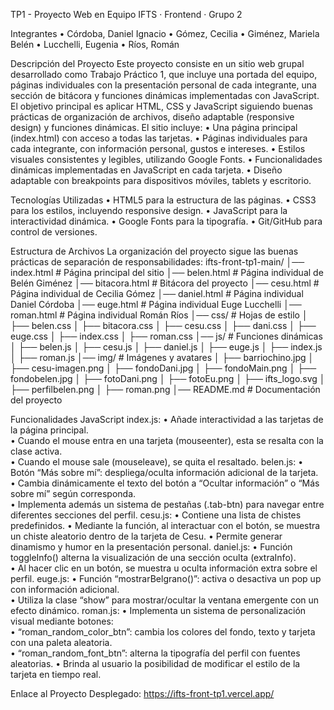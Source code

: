 TP1 - Proyecto Web en Equipo
IFTS · Frontend · Grupo 2

Integrantes
•	Córdoba, Daniel Ignacio
•	Gómez, Cecilia
•	Giménez, Mariela Belén
•	Lucchelli, Eugenia
•	Ríos, Román

Descripción del Proyecto
Este proyecto consiste en un sitio web grupal desarrollado como Trabajo Práctico 1, que incluye una portada del equipo, páginas individuales con la presentación personal de cada integrante, una sección de bitácora y funciones dinámicas implementadas con JavaScript.
El objetivo principal es aplicar HTML, CSS y JavaScript siguiendo buenas prácticas de organización de archivos, diseño adaptable (responsive design) y funciones dinámicas.
El sitio incluye:
•	Una página principal (index.html) con acceso a todas las tarjetas.
•	Páginas individuales para cada integrante, con información personal, gustos e intereses.
•	Estilos visuales consistentes y legibles, utilizando Google Fonts.
•	Funcionalidades dinámicas implementadas en JavaScript en cada tarjeta.
•	Diseño adaptable con breakpoints para dispositivos móviles, tablets y escritorio.

Tecnologías Utilizadas
•	HTML5 para la estructura de las páginas.
•	CSS3 para los estilos, incluyendo responsive design.
•	JavaScript para la interactividad dinámica.
•	Google Fonts para la tipografía.
•	Git/GitHub para control de versiones.

Estructura de Archivos
La organización del proyecto sigue las buenas prácticas de separación de responsabilidades:
ifts-front-tp1-main/
│── index.html            # Página principal del sitio
│── belen.html            # Página individual de Belén Giménez
│── bitacora.html         # Bitácora del proyecto
│── cesu.html             # Página individual de Cecilia Gómez
│── daniel.html           # Página individual Daniel Córdoba
│── euge.html             # Página individual Euge Lucchelli
│── roman.html            # Página individual Román Ríos
│── css/                  # Hojas de estilo
│   ├── belen.css
│   ├── bitacora.css
│   ├── cesu.css
│   ├── dani.css
│   ├── euge.css
│   ├── index.css
│   ├── roman.css
│── js/                      # Funciones dinámicas
│   ├── belen.js
│   ├── cesu.js
│   ├── daniel.js
│   ├── euge.js
│   ├── index.js
│   ├── roman.js
│── img/                     # Imágenes y avatares
│   ├── barriochino.jpg
│   ├── cesu-imagen.png
│   ├── fondoDani.jpg
│   ├── fondoMain.png
│   ├── fondobelen.jpg
│   ├── fotoDani.png
│   ├── fotoEu.png
│   ├── ifts_logo.svg
│   ├── perfilbelen.png
│   ├── roman.png
│── README.md                # Documentación del proyecto

Funcionalidades JavaScript
index.js:
•	Añade interactividad a las tarjetas de la página principal.  
•	Cuando el mouse entra en una tarjeta (mouseenter), esta se resalta con la clase activa.  
•	Cuando el mouse sale (mouseleave), se quita el resaltado.
belen.js:
•	Botón “Más sobre mí”: despliega/oculta información adicional de la tarjeta.  
•	Cambia dinámicamente el texto del botón a “Ocultar información” o “Más sobre mí” según corresponda.  
•	Implementa además un sistema de pestañas (.tab-btn) para navegar entre diferentes secciones del perfil.
cesu.js:
•	Contiene una lista de chistes predefinidos.
•	Mediante la función, al interactuar con el botón, se muestra un chiste aleatorio dentro de la tarjeta de Cesu.
•	Permite generar dinamismo y humor en la presentación personal.
daniel.js:
•	Función toggleInfo() alterna la visualización de una sección oculta (extraInfo).  
•	Al hacer clic en un botón, se muestra u oculta información extra sobre el perfil.
euge.js:
•	Función “mostrarBelgrano()”: activa o desactiva un pop up con información adicional.  
•	Utiliza la clase “show” para mostrar/ocultar la ventana emergente con un efecto dinámico.
roman.js:
•	Implementa un sistema de personalización visual mediante botones:  
•	“roman_random_color_btn”: cambia los colores del fondo, texto y tarjeta con una paleta aleatoria.  
•	“roman_random_font_btn”: alterna la tipografía del perfil con fuentes aleatorias.
•	Brinda al usuario la posibilidad de modificar el estilo de la tarjeta en tiempo real.  

Enlace al Proyecto Desplegado: https://ifts-front-tp1.vercel.app/



